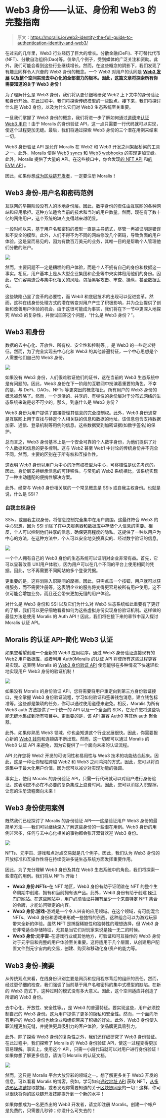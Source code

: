 # Web3 身份——认证、身份和 Web3 的完整指南

> 原文：<https://moralis.io/web3-identity-the-full-guide-to-authentication-identity-and-web3/>

在过去的几年里，Web3 行业经历了巨大的增长。分散金融(DeFi)、不可替代代币(NFT)、分散自治组织(Dao)等。仅举几个例子，受到媒体的广泛关注和资助。此外，我们可能会看到这些行业继续增长。然而，在这些概念的阴影下，我们发现了有趣且同样令人兴奋的 Web3 身份的概念。一个 Web3 对用户的认同是 [**Web3 发展**](https://moralis.io/how-to-build-decentralized-apps-dapps-quickly-and-easily/) **以及整个空间实现去中心化的全部潜力的根本。因此，这篇文章将探索所有你需要知道的关于 Web3 身份！**

为了理解什么是 Web3 身份，我们将从更仔细地研究 Web2 上下文中的身份验证和身份开始。在此过程中，我们将探索传统模型的一些缺点。接下来，我们将探讨什么是 Web3 身份，以及为什么它们对 Web3 生态系统至关重要。

一旦我们掌握了 Web3 身份的概念，我们将进一步了解如何通过[道德](https://moralis.io/)来[认证 Web3 用户](https://moralis.io/how-to-authenticate-web3-users/)！由于 Moralis 的身份验证 API，这一点只需要一行代码就可以实现，使这个过程更加无缝。最后，我们将通过探索 Web3 身份的三个潜在用例来结束一切。

Web3 身份验证 API 是允许 Moralis 在 Web2 和 Web3 开发之间架起桥梁的工具之一。此外，Moralis 使得 [Web3 syncs](https://moralis.io/syncs/) 和 [Web3 webhooks](https://moralis.io/web3-webhooks-the-ultimate-guide-to-blockchain-webhooks/) 的实现更加无缝。此外，Moralis 提供了大量的 API。在这些接口中，你会发现[的 NFT API](https://moralis.io/nft-api/) 和[的 EVM API](https://docs.moralis.io/reference/evm-api-overview) 。

因此，如果你想[成为区块链开发者](https://moralis.io/how-to-become-a-blockchain-developer/)，一定要注册 Moralis！

## Web3 身份-用户名和密码范例

互联网的早期阶段没有人的本地身份层。因此，数字身份的责任由互联网的各种网站和应用承担。这种方法适合当前的技术和当时的用户数量。然而，现在有了数十亿的网络用户，这个系统的缺点变得越来越明显。

一段时间以来，基于用户名和密码的模型一直是主导范式，尽管一再被证明是错误和不安全的模型。此外，人们不得不为不同的网站修改几个密码，导致负面的用户体验。这是显而易见的，因为有数百万美元的业务，其唯一目的是帮助个人管理他们分散的账户。

![](img/94670d9318533573875c40de28dcc1d2.png)

然而，主要问题不一定是糟糕的用户体验，而是个人不拥有自己的身份和数据这一事实。相反，用户基本上是从大型企业集团和企业等中央实体租用他们的身份。因此，它们容易遭受与集中化相关的风险，包括黑客攻击、审查、操纵，甚至数据丢失。

这些缺陷凸显了变革的必要性，而 Web3 和底层技术的出现可以促进变革。然而，这种在线身份处理方式的潜在转变对用户产生了积极影响，并为企业提供了创新和改善用户体验的机会。由于这很可能成为事实，我们将在下一节中更深入地探究 Web3 的复杂性，并尝试回答这个问题，“什么是 Web3 身份？”。

## Web3 和身份

数据的去中心化、开放性、所有权、安全性和控制等。，是 Web3 的一些定义特征。然而，为了完全实现去中心化和 Web3 的其他普遍特征，一个中心思想是个人需要他们自己的 Web3 身份。

![](img/7db694e2d1e60b29907278aa7e319928.png)

如果没有 Web3 身份，人们很难验证他们的证书，这在当前的 Web3 生态系统中是有问题的。因此，Web3 身份在下一阶段的互联网中扮演着重要的角色。不幸的是，与 DeFi、DAOs、NFTs 等更突出的概念相比，所有用户的 Web3 身份的概念被忽略了。然而，一个灵活的、共享的、有弹性的身份层对于分布式网络的生态系统来说是必不可少的。那么，到底什么是 Web3 身份？

Web3 身份为用户提供了直接管理其信息的完全控制权。此外，Web3 身份通常是互联网上用于查找与特定个人相关联的信息和数据的地址。该信息包含支持数据加密、通信、登录机制等用例的信息。这些数据受到加密证据(如数字签名)的保护。

总而言之，Web3 身份基本上是一个安全可靠的个人数字身份，为他们提供了对个人数据和信息的更多控制。这与 Web2 甚至 Web1 中讨论的传统身份并不完全不同。然而，主要的区别在于所有权和互操作性。

这表明 Web3 身份以用户为中心的所有权模型为中心，可移植性是优先考虑的。因此，身份层支持继承信息的可转移性。与常见的 Web2 系统相比，该系统实现了一种主动适配的便携性解决方案。

此外，经常与 Web3 身份相关联的一个常见概念是 SSIs 或自我主权身份。也就是说，什么是 SSI？

### 自我主权身份

SSIs，或自我主权身份，将信息控制完全集中在用户周围。这最终符合 Web3 的中心思想，因为 SSI 消除了在中央服务器和数据库中存储个人信息的需要。相反，个人可以控制他们共享的信息，确保更高程度的隐私。这提供了一种以用户为中心的方法，在这种方法中，个人可以安全地交换真实的、经过数字验证的信息。

![](img/c1b5ebbb6fbf6ff89e314125ac6d47fa.png)

一个个人拥有自己的 Web3 身份的生态系统可以证明对企业非常有益。首先，它可以显著改善 UX(用户体验)，因为用户可以在几个不同的平台上使用相同的凭据。因此，它不再需要不同网站的多个登录凭据。

更重要的是，这将消除入职期间的摩擦。因此，只需点击一个按钮，用户就可以获得服务，而不需要注册等。这表明企业的服务将变得更容易被所有用户使用。这不仅可能会增加业务，而且还会带来更加无缝的用户体验。

对什么是 Web3 身份和 SSI 以及它们为什么对 Web3 生态系统如此重要有了更好的了解，我们可以更仔细地看看如何为这些虚拟身份实现身份验证机制。这样做的最佳方法是使用 Moralis 的 Auth API！因此，我们将在接下来的章节中深入探讨 Moralis 认证 API。

## Moralis 的认证 API–简化 Web3 认证

如果您希望创建一个全新的 Web3 应用程序，通过 Web3 身份验证连接现有的 Web2 用户数据库，或者利用 Auth0Moralis 的认证 API 将使所有这些过程更容易实现。这表明 Moralis 的 [Web3 身份验证 API](https://moralis.io/authentication/) 使您能够在多种情况下快速轻松地实现用户 Web3 身份的验证机制！

![](img/0ffbe8aa42e61a54030483a386be5d1e.png)

如果没有 Moralis 的身份验证 API，您将需要将用户重定向到第三方身份验证接口，完全掌握 Web3 身份验证流程，学习如何验证和签署钱包消息，建立钱包标准等。这些都是繁琐的任务，你可以通过使用道德来避免。相反，Moralis 为所有 Web3 auth 方法提供了一个统一的 API 以及一个全面的 SDK，它允许您将这些功能无缝地集成到所有项目中。更重要的是，该 API 兼容 Auth0 等其他 auth 聚合器。

此外，如果你熟悉 Web3 领域，你也会知道这个行业发展很快。因此，你需要担心新的 [Web3 钱包](https://moralis.io/what-is-a-web3-wallet-web3-wallets-explained/)和连锁店不断出现。然而，这一切都可以通过 Moralis 的 Web3 认证 API 来避免，因为它提供了一个面向未来的认证流程。

API 允许您将 Web2 开发的可访问性和易用性与 Web3 技术的功能结合起来。因此，这是一种让你轻松跨越 Web2 和 Web3 之间鸿沟的方式。因此，您可以将资源集中于最大化用户价值，因为您可以减少对实现功能的强调。

事实上，使用 Moralis 的身份验证 API，只需一行代码就可以对用户进行身份验证。这表明您不必在不必要的复杂集成上浪费时间。因此，您可以消除入职摩擦，让您的注册流程面向未来！

## Web3 身份使用案例

既然我们已经探讨了 Moralis 的身份验证 API——这是验证用户 Web3 身份的最简单方法——我们可以继续深入了解这些身份的一些潜在用例。Web3 身份的用例非常多，任何与去中心化相关的事物都会张开双臂欢迎 Web3 身份。

![](img/58399b150e7e37ff993674186da0ba81.png)

NFTs、元宇宙、游戏和点对点交易就是几个例子。因此，我们认为 Web3 身份的开放标准和互操作性将在持续促进多链生态系统方面发挥重要作用。

因此，为了充分理解 Web3 身份及其在 Web3 生态系统中的角色，我们将探索一些潜在的用例。我们将从 NFTs 开始！

*   **Web3 身份:NFTs**–在 NFT 地区，Web3 身份有助于证明谁在 NFT 的整个生命周期中创建、拥有和当前拥有该产品。此外，Web3 身份有助于创建 [NFT 门户网站](https://docs.moralis.io/docs/nextjs-nft-gated-website)。在这些网站中，用户必须验证并拥有至少一个来自特定 NFT 集合的令牌，才能访问锁定的内容。
*   **Web3 身份:游戏**–游戏是一个令人兴奋的应用领域。在这个领域，有可能混合 NFTs、Web3 身份和游戏来形成一些独特的东西。这种组合可以为游戏玩家带来全新的体验。虽然 NFT 是捕捉稀缺性和独特性的理想选择，但 Web3 身份非常适合存储特征，尤其是当它们对玩家来说是独一无二的时候。
*   **Web3 身份:元宇宙**–在游戏行业或其他地方，可验证和可互操作的 Web3 身份对于元宇宙和完整的用户体验至关重要。这将适用于几个层面，从创建用户配置文件到元宇宙内的交易，创建、购买和移动化身/资产的能力等。

## Web3 身份-摘要

从传统观点来看，在线身份识别主要是网页和应用程序背后的组织的责任。然而，经过更仔细的检查，我们强调了当前基于用户名和密码的集中式模型的缺陷。在新的 Web3 范式下，这种过时的模式没有多大意义。因此，这个空间适应并创造了所谓的 Web3 身份。

去中心化、开放性、安全性等。，是 Web3 的普遍特征。要实现这些，用户必须控制自己的 Web3 身份。这为用户提供了更多的隐私和安全性。然而，一个面向所有用户的 Web3 身份也给企业和组织带来了积极的好处。此外，Web3 身份使入职流程更加无缝，并提供更具吸引力的客户体验，使品牌更具吸引力。

此外，除了探索 Web3 身份的复杂性之外，我们还仔细研究了 Web3 身份验证。在此过程中，我们探索了 Moralis 的 Web3 身份验证 API，使这一过程变得更加容易理解。事实上，使用这个 API，只需一小段代码就可以对用户进行身份验证！如果你想了解更多信息，请访问 Moralis 的认证文档。

![](img/fcf7e5e9354947ebce971aeea2c2f7ab.png)

然而，这只是 Moralis 平台大放异彩的领域之一。想了解更多关于 Web3 开发的信息，可以看看 Moralis 的博客。例如，学习如何[通过地址 API](https://moralis.io/how-to-fetch-an-nft-by-address-api-exploring-the-nft-api/) 获取 NFT，[从多边形区块链](https://moralis.io/how-to-pull-data-from-polygon-blockchain/)提取数据，或者发现你需要知道的关于[区块链同步](https://moralis.io/blockchain-syncs-exploring-on-chain-syncing/)的一切！这样，你可以很快将你的区块链开发技能提升到一个新的水平！

如果你想成为一名更杰出的 Web3 开发者，请立即注册 Moralis。创建一个帐户是免费的，只需要几秒钟；你没什么可失去的！